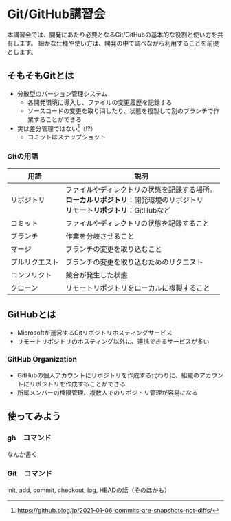 # Git/GitHub講習会
本講習会では、開発にあたり必要となるGit/GitHubの基本的な役割と使い方を共有します。
細かな仕様や使い方は、開発の中で調べながら利用することを前提とします。

## そもそもGitとは
- 分散型のバージョン管理システム
    - 各開発環境に導入し、ファイルの変更履歴を記録する
    - ソースコードの変更を取り消したり、状態を複製して別のブランチで作業することができる
- 実は差分管理ではない[^1]（⁉）
    - コミットはスナップショット

### Gitの用語
| 用語 | 説明 |
| --- | --- |
| リポジトリ | ファイルやディレクトリの状態を記録する場所。<br/>**ローカルリポジトリ**：開発環境のリポジトリ<br/>**リモートリポジトリ**：GitHubなど |
| コミット | ファイルやディレクトリの状態を記録すること |
| ブランチ | 作業を分岐させること |
| マージ | ブランチの変更を取り込むこと |
| プルリクエスト | ブランチの変更を取り込むためのリクエスト |
| コンフリクト | 競合が発生した状態 |
| クローン | リモートリポジトリをローカルに複製すること |

## GitHubとは
- Microsoftが運営するGitリポジトリホスティングサービス
- リモートリポジトリのホスティング以外に、連携できるサービスが多い


### GitHub Organization
- GitHubの個人アカウントにリポジトリを作成する代わりに、組織のアカウントにリポジトリを作成することができる
- 所属メンバーの権限管理、複数人でのリポジトリ管理が容易になる

## 使ってみよう

### gh　コマンド
なんか書く

### Git　コマンド
init, add, commit, checkout, log, HEADの話（そのほかも）

[^1]:https://github.blog/jp/2021-01-06-commits-are-snapshots-not-diffs/